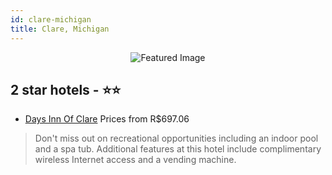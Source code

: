 ```yaml
---
id: clare-michigan
title: Clare, Michigan
---
```


<center><img src="https://i.travelapi.com/hotels/1000000/60000/52900/52832/5c5b2b2d_z.jpg" alt="Featured Image" /></center>


##  2 star hotels - ⭐️⭐️

-    [Days Inn Of Clare](https://us.hurb.com/hotels/clare/days-inn-of-clare-JNP-JP733087?cmp=18055) Prices from R$697.06
   > Don't miss out on recreational opportunities including an indoor pool and a spa tub. Additional features at this hotel include complimentary wireless Internet access and a vending machine.
